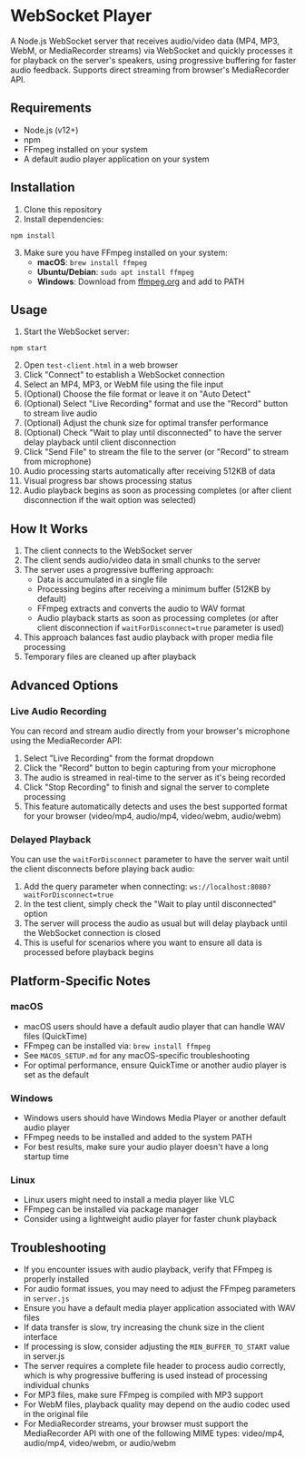 # WebSocket Player

A Node.js WebSocket server that receives audio/video data (MP4, MP3, WebM, or MediaRecorder streams) via WebSocket and quickly processes it for playback on the server's speakers, using progressive buffering for faster audio feedback. Supports direct streaming from browser's MediaRecorder API.

## Requirements

- Node.js (v12+)
- npm
- FFmpeg installed on your system
- A default audio player application on your system

## Installation

1. Clone this repository
2. Install dependencies:

```
npm install
```

3. Make sure you have FFmpeg installed on your system:
   - **macOS**: `brew install ffmpeg`
   - **Ubuntu/Debian**: `sudo apt install ffmpeg`
   - **Windows**: Download from [ffmpeg.org](https://ffmpeg.org/download.html) and add to PATH

## Usage

1. Start the WebSocket server:

```
npm start
```

2. Open `test-client.html` in a web browser
3. Click "Connect" to establish a WebSocket connection
4. Select an MP4, MP3, or WebM file using the file input
5. (Optional) Choose the file format or leave it on "Auto Detect"
6. (Optional) Select "Live Recording" format and use the "Record" button to stream live audio
7. (Optional) Adjust the chunk size for optimal transfer performance
8. (Optional) Check "Wait to play until disconnected" to have the server delay playback until client disconnection
9. Click "Send File" to stream the file to the server (or "Record" to stream from microphone)
9. Audio processing starts automatically after receiving 512KB of data
10. Visual progress bar shows processing status
11. Audio playback begins as soon as processing completes (or after client disconnection if the wait option was selected)

## How It Works

1. The client connects to the WebSocket server
2. The client sends audio/video data in small chunks to the server
3. The server uses a progressive buffering approach:
   - Data is accumulated in a single file
   - Processing begins after receiving a minimum buffer (512KB by default)
   - FFmpeg extracts and converts the audio to WAV format
   - Audio playback starts as soon as processing completes (or after client disconnection if `waitForDisconnect=true` parameter is used)
4. This approach balances fast audio playback with proper media file processing
5. Temporary files are cleaned up after playback

## Advanced Options

### Live Audio Recording

You can record and stream audio directly from your browser's microphone using the MediaRecorder API:

1. Select "Live Recording" from the format dropdown
2. Click the "Record" button to begin capturing from your microphone
3. The audio is streamed in real-time to the server as it's being recorded
4. Click "Stop Recording" to finish and signal the server to complete processing
5. This feature automatically detects and uses the best supported format for your browser (video/mp4, audio/mp4, video/webm, audio/webm)

### Delayed Playback

You can use the `waitForDisconnect` parameter to have the server wait until the client disconnects before playing back audio:

1. Add the query parameter when connecting: `ws://localhost:8080?waitForDisconnect=true`
2. In the test client, simply check the "Wait to play until disconnected" option
3. The server will process the audio as usual but will delay playback until the WebSocket connection is closed
4. This is useful for scenarios where you want to ensure all data is processed before playback begins

## Platform-Specific Notes

### macOS
- macOS users should have a default audio player that can handle WAV files (QuickTime)
- FFmpeg can be installed via: `brew install ffmpeg`
- See `MACOS_SETUP.md` for any macOS-specific troubleshooting
- For optimal performance, ensure QuickTime or another audio player is set as the default

### Windows
- Windows users should have Windows Media Player or another default audio player
- FFmpeg needs to be installed and added to the system PATH
- For best results, make sure your audio player doesn't have a long startup time

### Linux
- Linux users might need to install a media player like VLC
- FFmpeg can be installed via package manager
- Consider using a lightweight audio player for faster chunk playback

## Troubleshooting

- If you encounter issues with audio playback, verify that FFmpeg is properly installed
- For audio format issues, you may need to adjust the FFmpeg parameters in `server.js`
- Ensure you have a default media player application associated with WAV files
- If data transfer is slow, try increasing the chunk size in the client interface
- If processing is slow, consider adjusting the `MIN_BUFFER_TO_START` value in server.js
- The server requires a complete file header to process audio correctly, which is why progressive buffering is used instead of processing individual chunks
- For MP3 files, make sure FFmpeg is compiled with MP3 support
- For WebM files, playback quality may depend on the audio codec used in the original file
- For MediaRecorder streams, your browser must support the MediaRecorder API with one of the following MIME types: video/mp4, audio/mp4, video/webm, or audio/webm